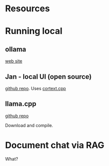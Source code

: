 # Resources


# Running local

## ollama

[web site](http://ollama.com)


## Jan - local UI (open source)

[github repo](https://github.com/janhq/jan).  Uses [cortext.cpp](https://github.com/janhq/cortex.cpp)

## llama.cpp

[github repo](https://github.com/ggerganov/llama.cpp)

Download and compile.

# Document chat via RAG

What?